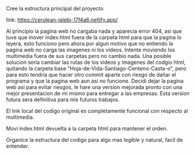 Cree la estructura principal del proyecto

link: https://cerulean-jalebi-17f4a6.netlify.app/

Al principio la pagina web no cargaba nada y aparecia error 404, asi que tuve que mover index.html fuera de la carpeta html para que la pagina lo leyera, esto funciono pero ahora por algun motivo que no entiendo la pagina web no carga las imagenes ni los videos. Intente moviendo los multimedia fuera de sus carpetas pero no cambio nada. Una posible solucion seria cambiar las rutas de los videos y imagenes del codgio html, quitando la carpeta base "Hoja-de-Vida-Santiago-Centeno-Casta-o", pero para esto tendria que hacer otro commit aparte con riesgo de dañar el programa y que la pagina web aun asi no funcione. Decidi dejar la pagina web asi para evitar riesgos, le hare una version mejorada pronto con una mejor presentacion de mi mismo para entregar a las empresas. Esta version futura sera definitiva para mis futuros trabajos.

El link local del codigo original es completamente funcional con respecto al multimedia.

Movi index.html devuelta a la carpeta html para mantener el orden.

Organice la estructura del codigo para algo mas legible y natural, facil de entender.

